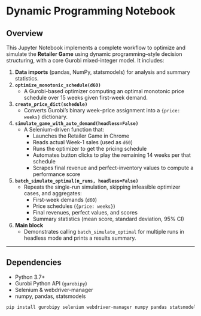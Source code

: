 # Dynamic Programming Notebook

## Overview
This Jupyter Notebook implements a complete workflow to optimize and simulate the **Retailer Game** using dynamic programming–style decision structuring, with a core Gurobi mixed-integer model. It includes:

1. **Data imports** (pandas, NumPy, statsmodels) for analysis and summary statistics.  
2. **`optimize_monotonic_schedule(d60)`**  
   - A Gurobi-based optimizer computing an optimal monotonic price schedule over 15 weeks given first-week demand.  
3. **`create_price_dict(schedule)`**  
   - Converts Gurobi’s binary week–price assignment into a `{price: weeks}` dictionary.  
4. **`simulate_game_with_auto_demand(headless=False)`**  
   - A Selenium-driven function that:  
     - Launches the Retailer Game in Chrome  
     - Reads actual Week-1 sales (used as `d60`)  
     - Runs the optimizer to get the pricing schedule  
     - Automates button clicks to play the remaining 14 weeks per that schedule  
     - Scrapes final revenue and perfect-inventory values to compute a performance score  
5. **`batch_simulate_optimal(n_runs, headless=False)`**  
   - Repeats the single-run simulation, skipping infeasible optimizer cases, and aggregates:  
     - First-week demands (`d60`)  
     - Price schedules (`{price: weeks}`)  
     - Final revenues, perfect values, and scores  
     - Summary statistics (mean score, standard deviation, 95% CI)  
6. **Main block**  
   - Demonstrates calling `batch_simulate_optimal` for multiple runs in headless mode and prints a results summary.  

---

## Dependencies
- Python 3.7+  
- Gurobi Python API (`gurobipy`)  
- Selenium & webdriver-manager  
- numpy, pandas, statsmodels  

```bash
pip install gurobipy selenium webdriver-manager numpy pandas statsmodels
